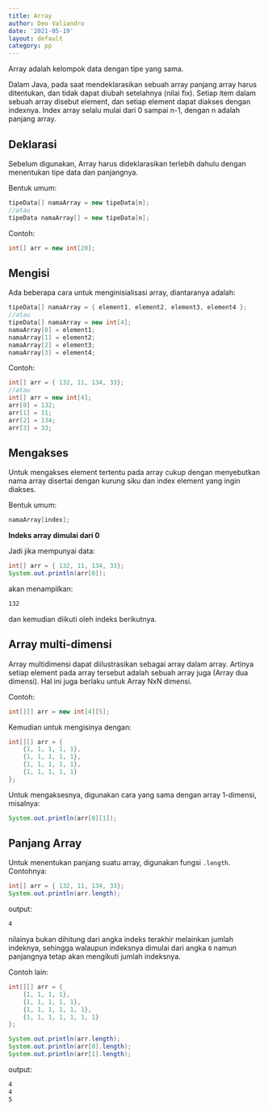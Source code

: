 ```yaml
---
title: Array
author: Deo Valiandro
date: '2021-05-19'
layout: default
category: pp
---
```


Array adalah kelompok data dengan tipe yang sama.

Dalam Java, pada saat mendeklarasikan sebuah array panjang array harus
ditentukan, dan tidak dapat diubah setelahnya (nilai fix). Setiap item dalam
sebuah array disebut element, dan setiap element dapat diakses dengan indexnya.
Index array selalu mulai dari 0 sampai n-1, dengan n adalah panjang array.

## Deklarasi
Sebelum digunakan, Array harus dideklarasikan terlebih dahulu dengan
menentukan tipe data dan panjangnya.

Bentuk umum:

```java
tipeData[] namaArray = new tipeData[n];
//atau
tipeData namaArray[] = new tipeData[n];
```

Contoh:

```java
int[] arr = new int[20];
```

## Mengisi

Ada beberapa cara untuk menginisialisasi array, diantaranya adalah:

```java
tipeData[] namaArray = { element1, element2, element3, element4 };
//atau
tipeData[] namaArray = new int[4];
namaArray[0] = element1;
namaArray[1] = element2;
namaArray[2] = element3;
namaArray[3] = element4;
```

Contoh:

```java
int[] arr = { 132, 11, 134, 33};
//atau
int[] arr = new int[4];
arr[0] = 132;
arr[1] = 11;
arr[2] = 134;
arr[3] = 33;
```

## Mengakses

Untuk mengakses element tertentu pada array cukup dengan menyebutkan nama array
disertai dengan kurung siku dan index element yang ingin diakses.

Bentuk umum:

```java
namaArray[index];
```

**Indeks array dimulai dari 0**

Jadi jika mempunyai data:

```java
int[] arr = { 132, 11, 134, 33};
System.out.println(arr[0]);
```

akan menampilkan:

```bash
132
```

dan kemudian diikuti oleh indeks berikutnya.

## Array multi-dimensi

Array multidimensi dapat diilustrasikan sebagai array dalam array. Artinya
setiap element pada array tersebut adalah sebuah array juga (Array dua dimensi).
Hal ini juga berlaku untuk Array NxN dimensi. 

Contoh:

```java
int[][] arr = new int[4][5];
```

Kemudian untuk mengisinya dengan:

```java
int[][] arr = {
    {1, 1, 1, 1, 1},
    {1, 1, 1, 1, 1},
    {1, 1, 1, 1, 1},
    {1, 1, 1, 1, 1}
};
```

Untuk mengaksesnya, digunakan cara yang sama dengan array 1-dimensi, misalnya:

```java
System.out.println(arr[0][1]);
```

## Panjang Array

Untuk menentukan panjang suatu array, digunakan fungsi `.length`.
Contohnya:

```java
int[] arr = { 132, 11, 134, 33};
System.out.println(arr.length);
```

output:
```bash
4
```

nilainya bukan dihitung dari angka indeks terakhir melainkan jumlah indeknya,
sehingga walaupun indeksnya dimulai dari angka `0` namun panjangnya tetap akan
mengikuti jumlah indeksnya.

Contoh lain:

```java
int[][] arr = {
    {1, 1, 1, 1},
    {1, 1, 1, 1, 1},
    {1, 1, 1, 1, 1, 1},
    {1, 1, 1, 1, 1, 1, 1}
};

System.out.println(arr.length);
System.out.println(arr[0].length);
System.out.println(arr[1].length);
```

output:
```bash
4
4
5
```